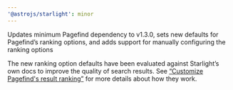```yaml
---
'@astrojs/starlight': minor
---
```


Updates minimum Pagefind dependency to v1.3.0, sets new defaults for Pagefind’s ranking options, and adds support for manually configuring the ranking options

The new ranking option defaults have been evaluated against Starlight’s own docs to improve the quality of search results. See [“Customize Pagefind's result ranking”](https://pagefind.app/docs/ranking/) for more details about how they work.